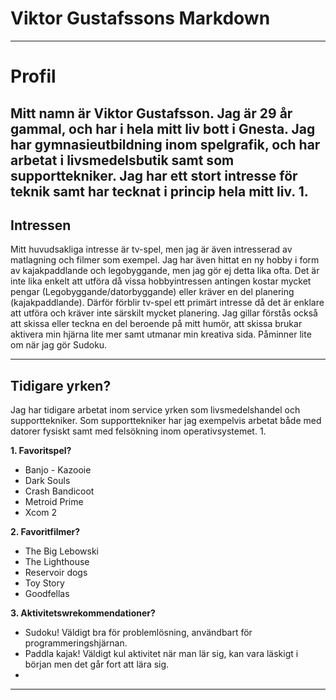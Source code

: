# Viktor Gustafssons Markdown

---

# Profil

__Mitt namn är Viktor Gustafsson. Jag är 29 år gammal, och har i hela mitt liv bott i Gnesta.__
Jag har gymnasieutbildning inom spelgrafik, och har arbetat i livsmedelsbutik samt som supporttekniker.
Jag har ett stort intresse för teknik samt har tecknat i princip hela mitt liv. 1.
---

## Intressen

Mitt huvudsakliga intresse är tv-spel, men jag är även intresserad av matlagning och filmer som exempel.
Jag har även hittat en ny hobby i form av kajakpaddlande och legobyggande, men jag gör ej detta lika ofta.
Det är inte lika enkelt att utföra då vissa hobbyintressen antingen kostar mycket pengar (Legobyggande/datorbyggande)
eller kräver en del planering (kajakpaddlande).
Därför förblir tv-spel ett primärt intresse då det är enklare att utföra och kräver inte särskilt mycket planering.
Jag gillar förstås också att skissa eller teckna en del beroende på mitt humör, att skissa brukar aktivera min hjärna
lite mer samt utmanar min kreativa sida. Påminner lite om när jag gör Sudoku.

---

## Tidigare yrken? ##

Jag har tidigare arbetat inom service yrken som livsmedelshandel och supporttekniker.
Som supporttekniker har jag exempelvis arbetat både med datorer fysiskt samt med felsökning inom operativsystemet. 1.

**1. Favoritspel?**

- Banjo - Kazooie
- Dark Souls
- Crash Bandicoot
- Metroid Prime
- Xcom 2

**2. Favoritfilmer?**

- The Big Lebowski
- The Lighthouse
- Reservoir dogs
- Toy Story
- Goodfellas

**3. Aktivitetswrekommendationer?**

- Sudoku! Väldigt bra för problemlösning, användbart för programmeringshjärnan.
- Paddla kajak! Väldigt kul aktivitet när man lär sig, kan vara läskigt i början men det går fort att lära sig.
- 
---

